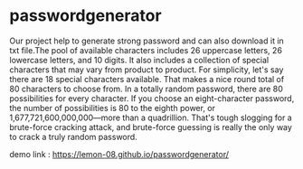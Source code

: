 # passwordgenerator
Our project help to generate strong password and can also download it in txt file.The pool of available characters includes 26 uppercase letters, 26 lowercase letters, and 10 digits. It also includes a collection of special characters that may vary from product to product. For simplicity, let's say there are 18 special characters available. That makes a nice round total of 80 characters to choose from. In a totally random password, there are 80 possibilities for every character. If you choose an eight-character password, the number of possibilities is 80 to the eighth power, or 1,677,721,600,000,000—more than a quadrillion. That's tough slogging for a brute-force cracking attack, and brute-force guessing is really the only way to crack a truly random password.

demo link : https://lemon-08.github.io/passwordgenerator/
